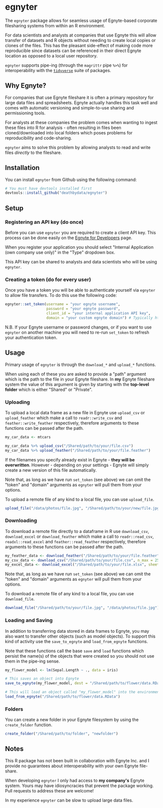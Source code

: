 
egnyter
=======

The `egnyter` package allows for seamless usage of Egnyte-based corporate filesharing systems from within an R environment.

For data scientists and analysts at companies that use Egnyte this will allow transfer of datasets and R objects without needing to create local copies or clones of the files. This has the pleasant side-effect of making code more reproducible since datasets can be referenced in their direct Egnyte location as opposed to a local user repository.

`egnyter` supports pipe-ing (through the `magrittr` pipe `%>%`) for interoperability with the [`tidyverse`](https://www.tidyverse.org/) suite of packages.

Why Egnyte?
-----------

For companies that use Egnyte fileshare it is often a primary repository for large data files and spreadsheets. Egnyte actually handles this task well and comes with automatic versioning and simple-to-use sharing and permissioning tools.

For analysts at these companies the problem comes when wanting to ingest these files into R for analysis - often resulting in files been cloned/downloaded into local folders which poses problems for reproducibility and code-sharing.

`egnyter` aims to solve this problem by allowing analysts to read and write files *directly* to the fileshare.

Installation
------------

You can install `egnyter` from Github using the following command:

``` r
# You must have devtools installed first
devtools::install_github("deathbydata/egnyter")
```

Setup
-----

### Registering an API key (do once)

Before you can use `egnyter` you are required to create a client API key. This process can be done easily on the [Egnyte for Developers](https://developers.egnyte.com/member/register) page.

When you register your application you should select "Internal Application (own company use only)" in the "Type" dropdown box.

This API key can be shared to analysts and data scientists who will be using `egnyter`.

### Creating a token (do for every user)

Once you have a token you will be able to authenticate yourself via `egnyter` to allow file transfers. To do this use the following code:

``` r
egnyter::set_token(username = "your egnyte username",
                   password = "your egnyte password",
                   client_id = "your internal application API key",
                   domain = "your custom egnyte domain") # Typically https://<yourcompanyname>.egnyte.com
```

N.B. If your Egnyte username or password changes, or if you want to use `egnyter` on another machine you will need to re-run `set_token` to refresh your authentication token.

Usage
-----

Primary usage of `egnyter` is through the `download_*` and `upload_*` functions.

When using each of these you are asked to provide a "path" argument which is the path to the file in your Egnyte fileshare. In **my** Egnyte fileshare system the value of this argument is given by starting with the **top-level folder** which is either "Shared" or "Private".

### Uploading

To upload a local data frame as a new file in Egnyte use `upload_csv` or `upload_feather` which make a call to `readr::write_csv` and `feather::write_feather` respectively, therefore arguments to these functions can be passed after the path.

``` r
my_car_data <- mtcars

my_car_data %>% upload_csv("/Shared/path/to/your/file.csv")
my_car_data %>% upload_feather("/Shared/path/to/your/file.feather")
```

If the filenames you specify already exist in Egnyte - **they will be overwritten**. However - depending on your settings - Egnyte will simply create a new version of this file automatically.

Note that, as long as we have run `set_token` (see above) we can omit the "token" and "domain" arguments as `egnyter` will pull them from your options.

To upload a remote file of any kind to a local file, you can use `upload_file`.

``` r
upload_file("/data/photos/file.jpg", "/Shared/path/to/your/new/file.jpg")
```

### Downloading

To download a remote file directly to a dataframe in R use `download_csv`, `download_excel` or `download_feather` which make a call to `readr::read_csv`, `readxl::read_excel` and `feather::read_feather` respectively, therefore arguments to these functions can be passed after the path.

``` r
my_feather_data <- download_feather("/Shared/path/to/your/file.feather")
my_csv_data <- download_csv("/Shared/path/to/your/file.csv", n_max = 2500)
my_excel_data <- download_excel("/Shared/path/to/your/file.xlsx", sheet = "datasheet")
```

Note that, as long as we have run `set_token` (see above) we can omit the "token" and "domain" arguments as `egnyter` will pull them from your options.

To download a remote file of any kind to a local file, you can use `download_file`.

``` r
download_file("/Shared/path/to/your/file.jpg", "/data/photos/file.jpg")
```

### Loading and Saving

In addition to transferring data stored in data frames to Egnyte, you may also want to transfer other objects (such as model objects). To support this kind of activity use the `save_to_egnyte` and `load_from_egnyte` functions.

Note that these functions call the base `save` and `load` functions which persist the name(s) of the objects that were created so you should not use them in the pipe-ing sense.

``` r
my_flower_model <- lm(Sepal.Length ~ ., data = iris)

# This saves an object into Egnyte
save_to_egnyte(my_flower_model, dest = "/Shared/path/to/flower/data.RData")

# This will load an object called "my_flower_model" into the environment
load_from_egnyte("/Shared/path/to/flower/data.RData")
```

### Folders

You can create a new folder in your Egnyte filesystem by using the `create_folder` function.

``` r
create_folder("/Shared/path/to/folder", "newfolder")
```

Notes
-----

This R package has not been built in collaboration with Egnyte Inc. and I provide no guarantees about interoperability with your own Egnyte file-share.

When developing `egnyter` I only had access to **my company's** Egnyte system. Yours may have idiosyncracies that prevent the package working. Pull requests to address these are welcome!

In my experience `egnyter` can be slow to upload large data files.
